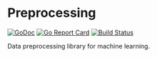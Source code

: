 # Preprocessing

[![GoDoc](https://godoc.org/github.com/idaifish/preprocessing/pkg/text?status.svg)](https://godoc.org/github.com/idaifish/preprocessing/pkg/text) [![Go Report Card](https://goreportcard.com/badge/github.com/idaifish/preprocessing)](https://goreportcard.com/report/github.com/idaifish/preprocessing) [![Build Status](https://travis-ci.com/idaifish/preprocessing.svg?branch=master)](https://travis-ci.com/idaifish/preprocessing)

Data preprocessing library for machine learning.